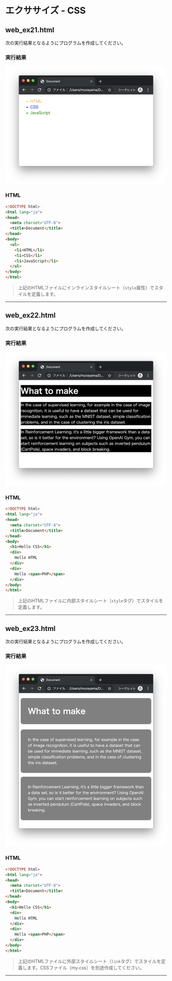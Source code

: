 # エクササイズ - CSS

## web_ex21.html

次の実行結果となるようにプログラムを作成してください。

### 実行結果

![](img/02/img01.png)

### HTML

```html
<!DOCTYPE html>
<html lang="ja">
<head>
  <meta charset="UTF-8">
  <title>Document</title>
</head>
<body>
  <ul>
    <li>HTML</li>
    <li>CSS</li>
    <li>JavaScript</li>
  </ul>
</body>
</html>
```

> 上記のHTMLファイルにインラインスタイルシート（`style`属性）でスタイルを定義します。

---

## web_ex22.html

次の実行結果となるようにプログラムを作成してください。

### 実行結果

![](img/02/img02.png)

### HTML

```html
<!DOCTYPE html>
<html lang="ja">
<head>
  <meta charset="UTF-8">
  <title>Document</title>
</head>
<body>
  <h1>Hello CSS</h1>
  <div>
    Hello HTML
  </div>
  <div>
    Hello <span>PHP</span>
  </div>
</body>
</html>
```

> 上記のHTMLファイルに内部スタイルシート（`style`タグ）でスタイルを定義します。

---

## web_ex23.html

次の実行結果となるようにプログラムを作成してください。

### 実行結果

![](img/02/img03.png)

### HTML

```html
<!DOCTYPE html>
<html lang="ja">
<head>
  <meta charset="UTF-8">
  <title>Document</title>
</head>
<body>
  <h1>Hello CSS</h1>
  <div>
    Hello HTML
  </div>
  <div>
    Hello <span>PHP</span>
  </div>
</body>
</html>
```

> 上記のHTMLファイルに外部スタイルシート（`link`タグ）でスタイルを定義します。CSSファイル（my.css）を別途作成してください。

---

